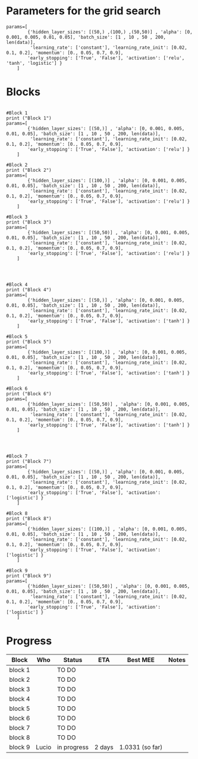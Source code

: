 
Parameters for the grid search
===================================

```
params=[
        {'hidden_layer_sizes': [(50,) ,(100,) ,(50,50)] , 'alpha': [0, 0.001, 0.005, 0.01, 0.05], 'batch_size': [1 , 10 , 50 , 200, len(data)],
         'learning_rate': ['constant'], 'learning_rate_init': [0.02, 0.1, 0.2], 'momentum': [0., 0.05, 0.7, 0.9],
        'early_stopping': ['True', 'False'], 'activation': ['relu', 'tanh', 'logistic'] }     
    ]
```

Blocks
=========================

```

#Block 1
print ("Block 1")
params=[
        {'hidden_layer_sizes': [(50,)] , 'alpha': [0, 0.001, 0.005, 0.01, 0.05], 'batch_size': [1 , 10 , 50 , 200, len(data)],
         'learning_rate': ['constant'], 'learning_rate_init': [0.02, 0.1, 0.2], 'momentum': [0., 0.05, 0.7, 0.9],
        'early_stopping': ['True', 'False'], 'activation': ['relu'] }     
    ]

#Block 2
print ("Block 2")
params=[
        {'hidden_layer_sizes': [(100,)] , 'alpha': [0, 0.001, 0.005, 0.01, 0.05], 'batch_size': [1 , 10 , 50 , 200, len(data)],
         'learning_rate': ['constant'], 'learning_rate_init': [0.02, 0.1, 0.2], 'momentum': [0., 0.05, 0.7, 0.9],
        'early_stopping': ['True', 'False'], 'activation': ['relu'] }     
    ]

#Block 3
print ("Block 3")
params=[
        {'hidden_layer_sizes': [(50,50)] , 'alpha': [0, 0.001, 0.005, 0.01, 0.05], 'batch_size': [1 , 10 , 50 , 200, len(data)],
         'learning_rate': ['constant'], 'learning_rate_init': [0.02, 0.1, 0.2], 'momentum': [0., 0.05, 0.7, 0.9],
        'early_stopping': ['True', 'False'], 'activation': ['relu'] }     
    ]
	
	
	
	
#Block 4
print ("Block 4")
params=[
        {'hidden_layer_sizes': [(50,)] , 'alpha': [0, 0.001, 0.005, 0.01, 0.05], 'batch_size': [1 , 10 , 50 , 200, len(data)],
         'learning_rate': ['constant'], 'learning_rate_init': [0.02, 0.1, 0.2], 'momentum': [0., 0.05, 0.7, 0.9],
        'early_stopping': ['True', 'False'], 'activation': ['tanh'] }     
    ]

#Block 5
print ("Block 5")
params=[
        {'hidden_layer_sizes': [(100,)] , 'alpha': [0, 0.001, 0.005, 0.01, 0.05], 'batch_size': [1 , 10 , 50 , 200, len(data)],
         'learning_rate': ['constant'], 'learning_rate_init': [0.02, 0.1, 0.2], 'momentum': [0., 0.05, 0.7, 0.9],
        'early_stopping': ['True', 'False'], 'activation': ['tanh'] }     
    ]

#Block 6
print ("Block 6")
params=[
        {'hidden_layer_sizes': [(50,50)] , 'alpha': [0, 0.001, 0.005, 0.01, 0.05], 'batch_size': [1 , 10 , 50 , 200, len(data)],
         'learning_rate': ['constant'], 'learning_rate_init': [0.02, 0.1, 0.2], 'momentum': [0., 0.05, 0.7, 0.9],
        'early_stopping': ['True', 'False'], 'activation': ['tanh'] }     
    ]
	
	
	
	
#Block 7
print ("Block 7")
params=[
        {'hidden_layer_sizes': [(50,)] , 'alpha': [0, 0.001, 0.005, 0.01, 0.05], 'batch_size': [1 , 10 , 50 , 200, len(data)],
         'learning_rate': ['constant'], 'learning_rate_init': [0.02, 0.1, 0.2], 'momentum': [0., 0.05, 0.7, 0.9],
        'early_stopping': ['True', 'False'], 'activation': ['logistic'] }     
    ]

#Block 8
print ("Block 8")
params=[
        {'hidden_layer_sizes': [(100,)] , 'alpha': [0, 0.001, 0.005, 0.01, 0.05], 'batch_size': [1 , 10 , 50 , 200, len(data)],
         'learning_rate': ['constant'], 'learning_rate_init': [0.02, 0.1, 0.2], 'momentum': [0., 0.05, 0.7, 0.9],
        'early_stopping': ['True', 'False'], 'activation': ['logistic'] }     
    ]

#Block 9
print ("Block 9")
params=[
        {'hidden_layer_sizes': [(50,50)] , 'alpha': [0, 0.001, 0.005, 0.01, 0.05], 'batch_size': [1 , 10 , 50 , 200, len(data)],
         'learning_rate': ['constant'], 'learning_rate_init': [0.02, 0.1, 0.2], 'momentum': [0., 0.05, 0.7, 0.9],
        'early_stopping': ['True', 'False'], 'activation': ['logistic'] }     
    ]
```

Progress
==========================

| Block         | Who       | Status      | ETA          | Best MEE           | Notes                     |
|---------------|-----------|-------------|--------------|--------------------|---------------------------|
| block 1       |           | TO DO       |              |                    |                           |
| block 2       |           | TO DO       |              |                    |                           |
| block 3       |           | TO DO       |              |                    |                           |
| block 4       |           | TO DO       |              |                    |                           |
| block 5       |           | TO DO       |              |                    |                           |
| block 6       |           | TO DO       |              |                    |                           |
| block 7       |           | TO DO       |              |                    |                           |
| block 8       |           | TO DO       |              |                    |                           |
| block 9       | Lucio     | in progress | 2 days       |  1.0331 (so far)   |                           |


















